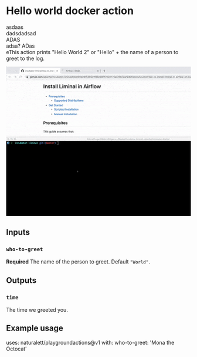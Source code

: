 # Hello world docker action

asdaas\
dadsdadsad\
ADAS\
adsa\?
ADas\
eThis action prints "Hello World 2" or "Hello" + the name of a person to greet to the log.

![](assets/install_liminal_in_airflow.gif)

## Inputs

### `who-to-greet`

**Required** The name of the person to greet. Default `"World"`.

## Outputs

### `time`

The time we greeted you.

## Example usage

uses: naturalett/playgroundactions@v1
with:
who-to-greet: 'Mona the Octocat'
